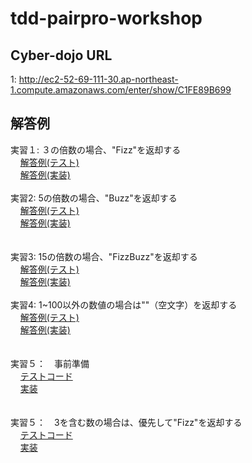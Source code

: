 # tdd-pairpro-workshop

## Cyber-dojo URL
   1: http://ec2-52-69-111-30.ap-northeast-1.compute.amazonaws.com/enter/show/C1FE89B699
   
## 解答例
  実習１: ３の倍数の場合、"Fizz"を返却する　<br>
      &nbsp;&nbsp;&nbsp;&nbsp;<a href="https://github.com/kakawano/tdd-pairpro-workshop/blob/q02/src/test/java/FizzBuzzTest.java">解答例(テスト)</a><br>
      &nbsp;&nbsp;&nbsp;&nbsp;<a href="https://github.com/kakawano/tdd-pairpro-workshop/blob/q02/src/main/java/FizzBuzz.java">解答例(実装)</a><br>
      <br>
  実習2: 5の倍数の場合、"Buzz"を返却する　<br>
      &nbsp;&nbsp;&nbsp;&nbsp;<a href="https://github.com/kakawano/tdd-pairpro-workshop/blob/q03/src/test/java/FizzBuzzTest.java">解答例(テスト)</a><br>
      &nbsp;&nbsp;&nbsp;&nbsp;<a href="https://github.com/kakawano/tdd-pairpro-workshop/blob/q03/src/main/java/FizzBuzz.java">解答例(実装)</a><br>      
      <br>
  実習3: 15の倍数の場合、"FizzBuzz"を返却する　<br>
      &nbsp;&nbsp;&nbsp;&nbsp;<a href="https://github.com/kakawano/tdd-pairpro-workshop/blob/q04/src/test/java/FizzBuzzTest.java">解答例(テスト)</a><br>
      &nbsp;&nbsp;&nbsp;&nbsp;<a href="https://github.com/kakawano/tdd-pairpro-workshop/blob/q04/src/main/java/FizzBuzz.java">解答例(実装)</a><br>
      <br>
  実習4: 1~100以外の数値の場合は""（空文字）を返却する<br>
      &nbsp;&nbsp;&nbsp;&nbsp;<a href="https://github.com/kakawano/tdd-pairpro-workshop/blob/q05/src/test/java/FizzBuzzTest.java">解答例(テスト)</a><br>
      &nbsp;&nbsp;&nbsp;&nbsp;<a href="https://github.com/kakawano/tdd-pairpro-workshop/blob/q05/src/main/java/FizzBuzz.java">解答例(実装)</a><br>      
      <br>
  実習５：　事前準備<br>
        &nbsp;&nbsp;&nbsp;&nbsp;<a href="https://github.com/kakawano/tdd-pairpro-workshop/blob/q0６/src/test/java/FizzBuzzTest.java">テストコード</a><br>
        &nbsp;&nbsp;&nbsp;&nbsp;<a href="https://github.com/kakawano/tdd-pairpro-workshop/blob/q06/src/main/java/FizzBuzz.java">実装</a><br>      
              <br>
  実習５：　3を含む数の場合は、優先して"Fizz"を返却する<br>
        &nbsp;&nbsp;&nbsp;&nbsp;<a href="https://github.com/kakawano/tdd-pairpro-workshop/blob/q07/src/test/java/FizzBuzzTest.java">テストコード</a><br>
        &nbsp;&nbsp;&nbsp;&nbsp;<a href="https://github.com/kakawano/tdd-pairpro-workshop/blob/q07/src/main/java/FizzBuzz.java">実装</a><br>      
